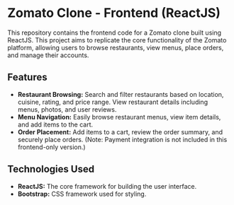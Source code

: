 # Zomato Clone - Frontend (ReactJS)

This repository contains the frontend code for a Zomato clone built using ReactJS.  This project aims to replicate the core functionality of the Zomato platform, allowing users to browse restaurants, view menus, place orders, and manage their accounts.

## Features

* **Restaurant Browsing:** Search and filter restaurants based on location, cuisine, rating, and price range.  View restaurant details including menus, photos, and user reviews.
* **Menu Navigation:** Easily browse restaurant menus, view item details, and add items to the cart.
* **Order Placement:**  Add items to a cart, review the order summary, and securely place orders.  (Note:  Payment integration is not included in this frontend-only version.)

## Technologies Used

* **ReactJS:**  The core framework for building the user interface.
* **Bootstrap:** CSS framework used for styling.
